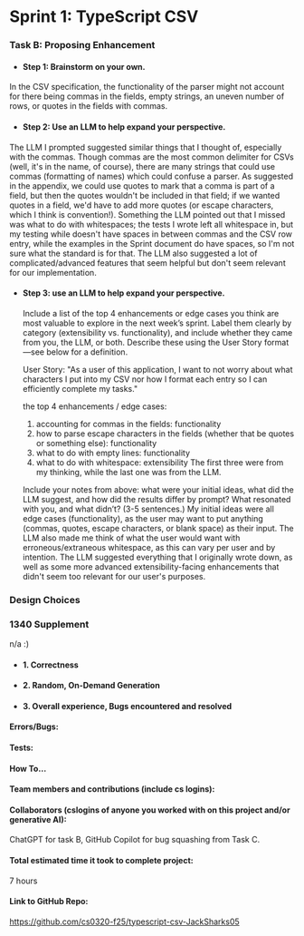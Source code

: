 # Sprint 1: TypeScript CSV

### Task B: Proposing Enhancement

- #### Step 1: Brainstorm on your own.
In the CSV specification, the functionality of the parser might not account for there being commas in the fields, empty strings, an uneven number of rows, or quotes in the fields with commas.
- #### Step 2: Use an LLM to help expand your perspective.
The LLM I prompted suggested similar things that I thought of, especially with the commas. Though commas are the most common delimiter for CSVs (well, it's in the name, of course), there are many strings that could use commas (formatting of names) which could confuse a parser. As suggested in the appendix, we could use quotes to mark that a comma is part of a field, but then the quotes wouldn't be included in that field; if we wanted quotes in a field, we'd have to add more quotes (or escape characters, which I think is convention!). Something the LLM pointed out that I missed was what to do with whitespaces; the tests I wrote left all whitespace in, but my testing while doesn't have spaces in between commas and the CSV row entry, while the examples in the Sprint document do have spaces, so I'm not sure what the standard is for that. The LLM also suggested a lot of complicated/advanced features that seem helpful but don't seem relevant for our implementation.

- #### Step 3: use an LLM to help expand your perspective.

    Include a list of the top 4 enhancements or edge cases you think are most valuable to explore in the next week’s sprint. Label them clearly by category (extensibility vs. functionality), and include whether they came from you, the LLM, or both. Describe these using the User Story format—see below for a definition. 

    User Story:
    "As a user of this application, I want to not worry about what characters I put into my CSV nor how I format each entry so I can efficiently complete my tasks."
    
    the top 4 enhancements / edge cases:
    1. accounting for commas in the fields: functionality
    2. how to parse escape characters in the fields (whether that be quotes or something else): functionality
    3. what to do with empty lines: functionality
    4. what to do with whitespace: extensibility
    The first three were from my thinking, while the last one was from the LLM.

    Include your notes from above: what were your initial ideas, what did the LLM suggest, and how did the results differ by prompt? What resonated with you, and what didn’t? (3-5 sentences.) 
    My initial ideas were all edge cases (functionality), as the user may want to put anything (commas, quotes, escape characters, or blank space) as their input. The LLM also made me think of what the user would want with erroneous/extraneous whitespace, as this can vary per user and by intention. The LLM suggested everything that I originally wrote down, as well as some more advanced extensibility-facing enhancements that didn't seem too relevant for our user's purposes.

### Design Choices

### 1340 Supplement
n/a :)
- #### 1. Correctness

- #### 2. Random, On-Demand Generation

- #### 3. Overall experience, Bugs encountered and resolved
#### Errors/Bugs:
#### Tests:
#### How To…

#### Team members and contributions (include cs logins):

#### Collaborators (cslogins of anyone you worked with on this project and/or generative AI):
ChatGPT for task B, GitHub Copilot for bug squashing from Task C.
#### Total estimated time it took to complete project:
7 hours
#### Link to GitHub Repo:  
https://github.com/cs0320-f25/typescript-csv-JackSharks05
